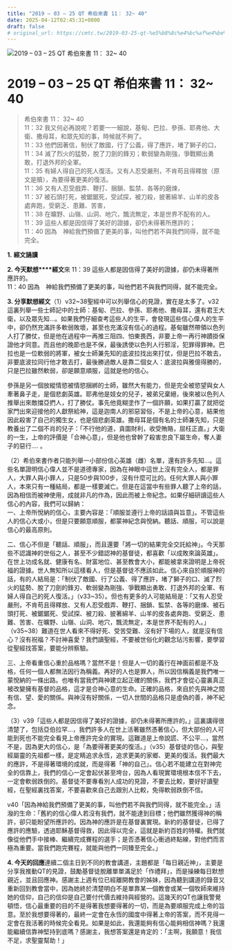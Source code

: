 ```yaml
---
title: "2019 – 03 – 25 QT 希伯來書 11： 32~ 40"
date: 2025-04-12T02:45:31+0800
draft: false
# original_url: https://cmtc.tw/2019-03-25-qt-%e5%b8%8c%e4%bc%af%e4%be%86%e6%9b%b8-11%ef%bc%9a-32-40
---
```


![2019 – 03 – 25 QT 希伯來書 11： 32~ 40](/images/qt.jpg   "2019 – 03 – 25 QT 希伯來書 11： 32~ 40")

# 2019 – 03 – 25 QT 希伯來書 11： 32~ 40

> 希伯來書 11： 32~ 40  
> 11：32 我又何必再說呢？若要一一細說，基甸、巴拉、參孫、耶弗他、大衛、撒母耳，和眾先知的事，時候就不夠了。  
> 11：33 他們因著信，制伏了敵國，行了公義，得了應許，堵了獅子的口，  
> 11：34 滅了烈火的猛勢，脫了刀劍的鋒刃；軟弱變為剛強，爭戰顯出勇敢，打退外邦的全軍。  
> 11：35 有婦人得自己的死人復活。又有人忍受嚴刑，不肯苟且得釋放（原文是贖），為要得著更美的復活。  
> 11：36 又有人忍受戲弄、鞭打、捆鎖、監禁、各等的磨煉，  
> 11：37 被石頭打死，被鋸鋸死，受試探，被刀殺，披著綿羊、山羊的皮各處奔跑，受窮乏、患難、苦害，  
> 11：38 在曠野、山嶺、山洞、地穴，飄流無定，本是世界不配有的人。  
> 11：39 這些人都是因信得了美好的證據，卻仍未得著所應許的；  
> 11：40 因為　神給我們預備了更美的事，叫他們若不與我們同得，就不能完全。

**1.** **經文誦讀**

**2. 今天默想****經文**來 11：39 這些人都是因信得了美好的證據，卻仍未得著所應許的。  
11：40 因為　神給我們預備了更美的事，叫他們若不與我們同得，就不能完全。

**3. 分享默想經文**（1）v32~38聖經中可以列舉信心的見證，實在是太多了。v32這裏列舉一些士師記中的士師：基甸、巴拉、參孫、耶弗他、撒母耳，還有君王大衛，以及眾先知…。如果我們仔細查考這些人的生平，會發現這些信心偉人的生平中，卻仍然充滿許多軟弱敗壞，甚至也充滿沒有信心的過程。基甸雖然帶領以色列人打了勝仗，但是他在過程中一再推三阻四、怕東畏西，非要上帝一再行神蹟掛保證他才同意。而且他的晚節也是不保，最後誘使以色列人行邪淫，犯罪得罪神。巴拉也是一位軟弱的將軍，被女士師兼先知的底波拉找出來打仗，但是巴拉不敢去，非要底波拉同行他才敢去打，最後勝過敵人是靠二個女人：底波拉與雅億得勝的，只是巴拉雖然軟弱，卻是願意順服，這就是他的信心。

參孫是另一個放縱情慾被情慾捆綁的士師，雖然大有能力，但是完全被慾望與女人牽著鼻子走，是個悲劇英雄。耶弗他是妓女的兒子，被弟兄棄絕，後來被以色列人推舉出來敵擋亞捫人，打了勝仗。事先他竟糊塗作了一個許願，如果打贏了就把從家門出來迎接他的人獻祭給神，這是迦南人的邪惡習俗，不是上帝的心意，結果他因此殺害了自己的獨生女，也是個悲劇英雄。撒母耳是個有名的士師兼先知，只是教養出了二個不肖的兒子：「不行他的道，貪圖財利，收受賄賂，屈枉正直。」大衛的一生，上帝的評價是「合神心意」，但是他也曾幹了殺害忠良下屬生命，奪人妻子的惡行…. 。

（2）希伯來書作者只能列舉一小部份信心英雄（雌）名單，還有許多先知…。這些名單證明信心偉人並不是道德專家，因為在神眼中這世上沒有完全人，都是罪人，大罪人與小罪人，只是50步與100步，沒有什麼可比的。任何大罪人與小罪人，本來只有一種結局，都是一樣要滅亡。但是在這當中有些罪人聽了上帝的話，因為相信而被神使用，成就非凡的作為，因此而被上帝紀念。如果仔細研讀這些人信心的內容，我們可以歸納：  
一、上帝所悅納的信心，主要內容是：「順服並遵行上帝的話語與旨意」。不管這些人的信心大或小，但是只要願意順服，都蒙神紀念與悅納。聽話、順服，可以說是信心的最高原則。

二、信心不但是「聽話、順服」，而且還要「將一切的結果完全交託給神」。今天那些不認識神的世俗之人，甚至不少錯認神的基督徒，都喜歡「以成敗來論英雄」。在世上功成名就、健康有名、財富地位、甚至教會大小，都能被拿來證明是上帝祝福的證據。世人無知所以這樣看人，但是基督徒不應該如此。信心來自於順服神的話，有的人結局是：「制伏了敵國、行了公義、得了應許，堵了獅子的口、滅了烈火的猛勢、脫了刀劍的鋒刃、軟弱變為剛強、爭戰顯出勇敢、打退外邦的全軍、有婦人得自己的死人復活。」（v33~35）。但也有更多的人可能結局是：「又有人忍受嚴刑，不肯苟且得釋放、又有人忍受戲弄、鞭打、捆鎖、監禁、各等的磨煉、被石頭打死、被鋸鋸死、受試探、被刀殺、披著綿羊、山羊的皮各處奔跑、受窮乏、患難、苦害、在曠野、山嶺、山洞、地穴，飄流無定，本是世界不配有的人。」（v35~38）難道在世人看來不得好死、受苦受難、沒有好下場的人，就是沒有信心？沒有祝福？不討神喜愛？我們讀聖經，不要被世俗化的觀念玷污影響，要學習從聖經找答案，要能分辨察驗。

三、上帝看重信心重於品格嗎？當然不是！但是人一切的義行在神面前都是不及格，任何一個人都無法因行為稱義。再好的人也是罪人，所以因信稱義是我們唯一蒙悅納的一條出路。也唯有當我們與神建立起正確的關係，我們才會從心靈裏真正被改變擁有基督的品格，這才是合神心意的生命。正確的品格，來自於先與神之間有信、望、愛的關係。與神沒有好關係，一切人世間的品格只是虛偽的善，神不紀念。

（3）v39「這些人都是因信得了美好的證據，卻仍未得著所應許的。」這裏講得很清楚了，包括亞伯拉罕…，我們許多人在世上活著雖然憑著信心，但大部份的人可能到死也不能完全看見上帝應許完全的實現。這難道是上帝說謊、不公平…，當然不是，因為更大的信心，是「為要得著更美的復活。」（v35）基督徒的信心，與聖經屬靈的先祖都一樣，是定睛追求永恆，追求更美的家鄉、更美的復活。我們最大的應許，不是得著環境的成就，而是得著「神的自己」。信心若不能建立在對神完全的信靠上，我們的信心一定會起伏甚至垮台，因為人看現實環境根本信不下去，一定會軟弱跌倒的。基督徒不要專看別人成功的見證，不要去比較，要好好讀聖經，在聖經裏找答案，不要喜歡來自己去跟別人比較，免得軟弱跌倒不信。

v40「因為神給我們預備了更美的事，叫他們若不與我們同得，就不能完全。」活潑的生命：「舊約的信心偉人若沒有我們，就不能達到目標；他們雖然獲得神的稱許，卻只能盼望所應許的。因為神的應許是在基督裏實現。新約的基督徒，已得了應許的應驗，透過耶穌基督得救，因此得以完全，這就是新約百姓的特權。我們就像從他們手中接棒、繼續完成賽程的選手；是否憑著信心衝過終點線，對他們而言極為重要。當我們跑完賽程，就能與他們一同臻至完全。」

**4. 今天的回應**連續二個主日到不同的教會講道，主題都是「每日親近神」，主要是分享我推動QT的見證，鼓勵基督徒脫離單單滿足於「作禮拜」，而是操練每日默想親近，並且回應神。感謝主上週有位已經離開教會的姊妹，因為聽到講道的錄音又重新回到教會當中，因為她終於清楚明白不是單靠某一個教會或某一個牧師來維持她的信仰，自己的信仰是自己要付代價去維持與經營的。這幾天的QT也讓我警覺頓悟，信心最重要的目的不是得著我想要得著的一切，而是為要順服完成上帝的旨意。至於我想要得著的，最終一定會在永恆的國度中得著上帝的答案，而不見得一定會在我活著的時候完全看見。如果是如此，我還能夠有信心能夠相信神嗎？我還能繼續信靠神堅持到底嗎？感謝主，我想答案還是肯定的：「主啊，我願意！我信不足，求聖靈幫助！」